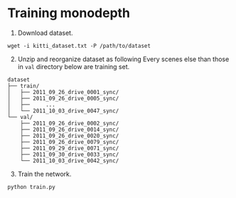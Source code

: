 # Training monodepth

1. Download dataset.

```
wget -i kitti_dataset.txt -P /path/to/dataset
```

2. Unzip and reorganize dataset as following
   Every scenes else than those in `val` directory below are
   training set.

```
dataset
├── train/
│   ├── 2011_09_26_drive_0001_sync/
│   ├── 2011_09_26_drive_0005_sync/
│   ├──     ...
│   └── 2011_10_03_drive_0047_sync/
└── val/
    ├── 2011_09_26_drive_0002_sync/
    ├── 2011_09_26_drive_0014_sync/
    ├── 2011_09_26_drive_0020_sync/
    ├── 2011_09_26_drive_0079_sync/
    ├── 2011_09_29_drive_0071_sync/
    ├── 2011_09_30_drive_0033_sync/
    └── 2011_10_03_drive_0042_sync/
```

3. Train the network.

```
python train.py
```
